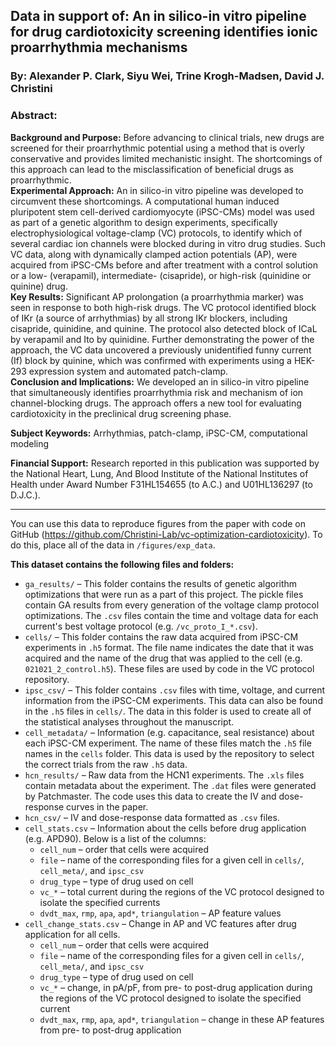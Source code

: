 ## Data in support of: An in silico-in vitro pipeline for drug cardiotoxicity screening identifies ionic proarrhythmia mechanisms

### By: Alexander P. Clark, Siyu Wei, Trine Krogh-Madsen, David J. Christini

### Abstract:

**Background and Purpose:** Before advancing to clinical trials, new drugs are screened for their proarrhythmic potential using a method that is overly conservative and provides limited mechanistic insight. The shortcomings of this approach can lead to the misclassification of beneficial drugs as proarrhythmic.<br>
**Experimental Approach:** An in silico-in vitro pipeline was developed to circumvent these shortcomings. A computational human induced pluripotent stem cell-derived cardiomyocyte (iPSC-CMs) model was used as part of a genetic algorithm to design experiments, specifically electrophysiological voltage-clamp (VC) protocols, to identify which of several cardiac ion channels were blocked during in vitro drug studies. Such VC data, along with dynamically clamped action potentials (AP), were acquired from iPSC-CMs before and after treatment with a control solution or a low- (verapamil), intermediate- (cisapride), or high-risk (quinidine or quinine) drug.<br>
**Key Results:** Significant AP prolongation (a proarrhythmia marker) was seen in response to both high-risk drugs. The VC protocol identified block of IKr (a source of arrhythmias) by all strong IKr blockers, including cisapride, quinidine, and quinine. The protocol also detected block of ICaL by verapamil and Ito by quinidine. Further demonstrating the power of the approach, the VC data uncovered a previously unidentified funny current (If) block by quinine, which was confirmed with experiments using a HEK-293 expression system and automated patch-clamp.<br>
**Conclusion and Implications:** We developed an in silico-in vitro pipeline that simultaneously identifies proarrhythmia risk and mechanism of ion channel-blocking drugs. The approach offers a new tool for evaluating cardiotoxicity in the preclinical drug screening phase.

**Subject Keywords:** Arrhythmias, patch-clamp, iPSC-CM, computational modeling

**Financial Support:** Research reported in this publication was supported by the National Heart, Lung, And Blood Institute of the National Institutes of Health under Award Number F31HL154655 (to A.C.) and U01HL136297 (to D.J.C.).

---

You can use this data to reproduce figures from the paper with code on GitHub (https://github.com/Christini-Lab/vc-optimization-cardiotoxicity). To do this, place all of the data in `/figures/exp_data`. 


**This dataset contains the following files and folders:**
- `ga_results/` – This folder contains the results of genetic algorithm optimizations that were run as a part of this project. The pickle files contain GA results from every generation of the voltage clamp protocol optimizations. The `.csv` files contain the time and voltage data for each current's best voltage protocol (e.g. `/vc_proto_I_*.csv`). 
- `cells/` – This folder contains the raw data acquired from iPSC-CM experiments in `.h5` format. The file name indicates the date that it was acquired and the name of the drug that was applied to the cell (e.g. `021021_2_control.h5`). These files are used by code in the VC protocol repository. 
- `ipsc_csv/` – This folder contains `.csv` files with time, voltage, and current information from the iPSC-CM experiments. This data can also be found in the `.h5` files in `cells/`. The data in this folder is used to create all of the statistical analyses throughout the manuscript.
- `cell_metadata/` – Information (e.g. capacitance, seal resistance) about each iPSC-CM experiment. The name of these files match the `.h5` file names in the `cells` folder. This data is used by the repository to select the correct trials from the raw `.h5` data.
- `hcn_results/` – Raw data from the HCN1 experiments. The `.xls` files contain metadata about the experiment. The `.dat` files were generated by Patchmaster. The code uses this data to create the IV and dose-response curves in the paper. 
- `hcn_csv/` – IV and dose-response data formatted as `.csv` files.
- `cell_stats.csv` – Information about the cells before drug application (e.g. APD90). Below is a list of the columns: 
	- `cell_num` – order that cells were acquired
	- `file` – name of the corresponding files for a given cell in `cells/`, `cell_meta/`, and `ipsc_csv`
	- `drug_type` – type of drug used on cell
	- `vc_*` – total current during the regions of the VC protocol designed to isolate the specified currents
	- `dvdt_max`, `rmp`, `apa`, `apd*`, `triangulation` – AP feature values 
- `cell_change_stats.csv` – Change in AP and VC features after drug application for all cells.
	- `cell_num` – order that cells were acquired
	- `file` – name of the corresponding files for a given cell in `cells/`, `cell_meta/`, and `ipsc_csv`
	- `drug_type` – type of drug used on cell
	- `vc_*` – change, in pA/pF, from pre- to post-drug application during the regions of the VC protocol designed to isolate the specified current
	- `dvdt_max`, `rmp`, `apa`, `apd*`, `triangulation` – change in these AP features from pre- to post-drug application
